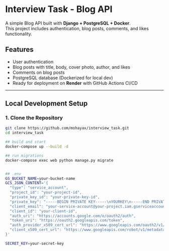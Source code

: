 #  Interview Task - Blog API

A simple Blog API built with **Django + PostgreSQL + Docker**.  
This project includes authentication, blog posts, comments, and likes functionality.  

## Features
- User authentication  
- Blog posts with title, body, cover photo, author, and likes  
- Comments on blog posts  
- PostgreSQL database (Dockerized for local dev)  
- Ready for deployment on **Render** with GitHub Actions CI/CD  

---

## Local Development Setup

### 1. Clone the Repository
```bash
git clone https://github.com/mohayax/interview_task.git
cd interview_task

## build and start
docker-compose up --build -d

## run migrations
docker-compose exec web python manage.py migrate


## .env 
GS_BUCKET_NAME=your-bucket-name
GCS_JSON_CONTENT='{
  "type": "service_account",
  "project_id": "your-project-id",
  "private_key_id": "your-private-key-id",
  "private_key": "-----BEGIN PRIVATE KEY-----\nYOURKEY\n-----END PRIVATE KEY-----\n",
  "client_email": "your-service-account@your-project.iam.gserviceaccount.com",
  "client_id": "your-client-id",
  "auth_uri": "https://accounts.google.com/o/oauth2/auth",
  "token_uri": "https://oauth2.googleapis.com/token",
  "auth_provider_x509_cert_url": "https://www.googleapis.com/oauth2/v1/certs",
  "client_x509_cert_url": "https://www.googleapis.com/robot/v1/metadata/x509/your-service-account"
}'

SECRET_KEY=your-secret-key

